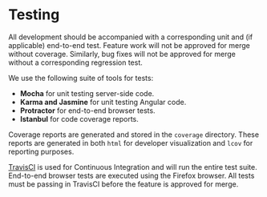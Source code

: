 Testing
==

All development should be accompanied with a corresponding unit and (if
applicable) end-to-end test. Feature work will not be approved for merge without
coverage. Similarly, bug fixes will not be approved for merge without a
corresponding regression test.

We use the following suite of tools for tests:

* **Mocha** for unit testing server-side code.
* **Karma and Jasmine** for unit testing Angular code.
* **Protractor** for end-to-end browser tests.
* **Istanbul** for code coverage reports.

Coverage reports are generated and stored in the `coverage` directory. These
reports are generated in both `html` for developer visualization and `lcov` for
reporting purposes.

[TravisCI](https://travis-ci.com) is used for Continuous Integration and will
run the entire test suite. End-to-end browser tests are executed using the
Firefox browser. All tests must be passing in TravisCI before the feature is
approved for merge.
